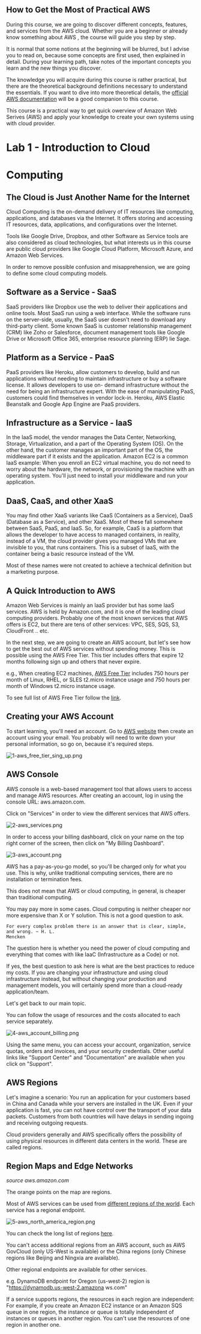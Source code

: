 ## How to Get the Most of Practical AWS

During this course, we are going to discover different concepts, features, and services from the
AWS cloud. Whether you are a beginner or already know something about AWS , the course will guide you
step by step.

It is normal that some notions at the beginning will be blurred, but I advise you to read on,
because some concepts are first used, then explained in detail. During your learning path, take
notes of the important concepts you learn and the new things you discover.

The knowledge you will acquire during this course is rather practical, but there are the theoretical
background definitions necessary to understand the essentials. If you want to dive into more
theoretical details, the [official AWS documentation](https://docs.aws.amazon.com/) will be a good companion to this course.

This course is a practical way to get quick owerview of Amazon Web Serives (AWS) and apply your knowledge
to create your own systems using with cloud provider.

# Lab 1 - Introduction to Cloud

# Computing

## The Cloud is Just Another Name for the Internet

Cloud Computing is the on-demand delivery of IT resources like computing, applications, and
databases via the Internet. It offers storing and accessing IT resources, data, applications, and
configurations over the Internet.

Tools like Google Drive, Dropbox, and other Software as Service tools are also considered as
cloud technologies, but what interests us in this course are public cloud providers like Google
Cloud Platform, Microsoft Azure, and Amazon Web Services.

In order to remove possible confusion and misapprehension, we are going to define some cloud
computing models.

## Software as a Service - SaaS

SaaS providers like Dropbox use the web to deliver their applications and online tools. Most SaaS
run using a web interface. While the software runs on the server-side, usually, the SaaS user
doesn't need to download any third-party client. Some known SaaS is customer relationship
management (CRM) like Zoho or Salesforce, document management tools like Google Drive or
Microsoft Office 365, enterprise resource planning (ERP) lie Sage.

## Platform as a Service - PaaS

PaaS providers like Heroku, allow customers to develop, build and run applications without
needing to maintain infrastructure or buy a software license. It allows developers to use on-
demand infrastructure without the need for being an infrastructure expert. With the ease of
manipulating PaaS, customers could find themselves in vendor lock-in. Heroku, AWS Elastic
Beanstalk and Google App Engine are PaaS providers.

## Infrastructure as a Service - IaaS

In the IaaS model, the vendor manages the Data Center, Networking, Storage, Virtualization, and
a part of the Operating System (OS). On the other hand, the customer manages an important
part of the OS, the middleware part if it exists and the application. Amazon EC2 is a common IaaS
example: When you enroll an EC2 virtual machine, you do not need to worry about the hardware,
the network, or provisioning the machine with an operating system. You'll just need to install
your middleware and run your application.

## DaaS, CaaS, and other XaaS

You may find other XaaS variants like CaaS (Containers as a Service), DaaS (Database as a
Service), and other XaaS. Most of these fall somewhere between SaaS, PaaS, and IaaS. So, for
example, CaaS is a platform that allows the developer to have access to managed containers, in
reality, instead of a VM, the cloud provider gives you managed VMs that are invisible to you, that
runs containers. This is a subset of IaaS, with the container being a basic resource instead of the
VM.


Most of these names were not created to achieve a technical definition but a marketing purpose.

## A Quick Introduction to AWS

Amazon Web Services is mainly an IaaS provider but has some IaaS services. 
AWS is held by Amazon.com, and it is one of the leading cloud computing
providers. Probably one of the most known services that AWS offers is EC2, but there are tens of
other services: VPC, SES, SQS, S3, CloudFront .. etc.

In the next step, we are going to create an AWS account, but let's see how to get the best out of
AWS services without spending money. This is possible using the AWS Free Tier. This tier includes
offers that expire 12 months following sign up and others that never expire.

e.g., When creating EC2 machines, [AWS Free Tier](https://docs.aws.amazon.com/awsaccountbilling/latest/aboutv2/billing-free-tier.html) includes 750 hours per month of Linux, RHEL, or
SLES t2.micro instance usage and 750 hours per month of Windows t2.micro instance usage.

To see full list of AWS Free Tier follow the [link](https://aws.amazon.com/ru/free/).

## Creating your AWS Account

To start learning, you'll need an account. Go to [AWS website](https://aws.amazon.com/ru/free/) then create an account using your
email. You probably will need to write down your personal information, so go on, because it's required steps.

![1-aws_free_tier_sing_up.png](./data/1-aws_free_tier_sing_up.png)

## AWS Console

AWS console is a web-based management tool that allows users to access and manage AWS
resources. After creating an account, log in using the console URL: aws.amazon.com.

Click on "Services" in order to view the different services that AWS offers.

![2-aws_services.png](./data/2-aws_services.png)

In order to access your billing dashboard, click on your name on the top right corner of the
screen, then click on "My Billing Dashboard".

![3-aws_account.png](./data/3-aws_account.png)


AWS has a pay-as-you-go model, so you'll be charged only for what you use. This is why, unlike
traditional computing services, there are no installation or termination fees.

This does not mean that AWS or cloud computing, in general, is cheaper than traditional
computing.

You may pay more in some cases. Cloud computing is neither cheaper nor more expensive than
X or Y solution. This is not a good question to ask.

```
For every complex problem there is an answer that is clear, simple, and wrong. ~ H. L.
Mencken
```
The question here is whether you need the power of cloud computing and everything that comes
with like IaaC (Infrastructure as a Code) or not.

If yes, the best question to ask here is what are the best practices to reduce my costs. If you are
changing your infrastructure and using cloud infrastructure instead, but without changing your
production and management models, you will certainly spend more than a cloud-ready
application/team.

Let's get back to our main topic.

You can follow the usage of resources and the costs allocated to each service separately.

![4-aws_account_billing.png](./data/4-aws_account_billing.png)

Using the same menu, you can access your account, organization, service quotas, orders and
invoices, and your security credentials. Other useful links like "Support Center" and
"Documentation" are available when you click on "Support".

## AWS Regions

Let's imagine a scenario: You run an application for your customers based in China and Canada
while your servers are installed in the UK. Even if your application is fast, you can not have
control over the transport of your data packets. Customers from both countries will have delays
in sending ingoing and receiving outgoing requests.


Cloud providers generally and AWS specifically offers the possibility of using physical resources in
different data centers in the world. These are called regions.

## Region Maps and Edge Networks



_source aws.amazon.com_

The orange points on the map are regions.

Most of AWS services can be used from [different regions of the world](https://aws.amazon.com/about-aws/global-infrastructure/regions_az). Each service has a regional endpoint.

![5-aws_north_america_region.png](./data/5-aws_north_america_region.png)

You can check the long list of regions [here](https://docs.aws.amazon.com/AWSEC2/latest/UserGuide/using-regions-availability-zones.html).

You can't access additional regions from an AWS account, such as AWS GovCloud (only US-West is
available) or the China regions (only Chinese regions like Beijing and Ningxia are available).

Other regional endpoints are available for other services.

e.g. DynamoDB endpoint for Oregon (us-west-2) region is "https://dynamodb.us-west-2.amazona
ws.com"

If a service supports regions, the resources in each region are independent: For example, if you
create an Amazon EC2 instance or an Amazon SQS queue in one region, the instance or queue is
totally independent of instances or queues in another region. You can't use the resources of one
region in another one.

